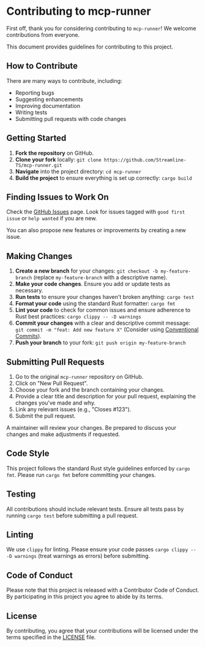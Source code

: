 # Contributing to mcp-runner

First off, thank you for considering contributing to `mcp-runner`! We welcome contributions from everyone.

This document provides guidelines for contributing to this project.

## How to Contribute

There are many ways to contribute, including:

*   Reporting bugs
*   Suggesting enhancements
*   Improving documentation
*   Writing tests
*   Submitting pull requests with code changes

## Getting Started

1.  **Fork the repository** on GitHub.
2.  **Clone your fork** locally: `git clone https://github.com/Streamline-TS/mcp-runner.git`
3.  **Navigate** into the project directory: `cd mcp-runner`
4.  **Build the project** to ensure everything is set up correctly: `cargo build`

## Finding Issues to Work On

Check the [GitHub Issues](https://github.com/Streamline-TS/mcp-runner/issues) page. Look for issues tagged with `good first issue` or `help wanted` if you are new.

You can also propose new features or improvements by creating a new issue.

## Making Changes

1.  **Create a new branch** for your changes: `git checkout -b my-feature-branch` (replace `my-feature-branch` with a descriptive name).
2.  **Make your code changes**. Ensure you add or update tests as necessary.
3.  **Run tests** to ensure your changes haven't broken anything: `cargo test`
4.  **Format your code** using the standard Rust formatter: `cargo fmt`
5.  **Lint your code** to check for common issues and ensure adherence to Rust best practices: `cargo clippy -- -D warnings`
6.  **Commit your changes** with a clear and descriptive commit message: `git commit -m "feat: Add new feature X"` (Consider using [Conventional Commits](https://www.conventionalcommits.org/)).
7.  **Push your branch** to your fork: `git push origin my-feature-branch`

## Submitting Pull Requests

1.  Go to the original `mcp-runner` repository on GitHub.
2.  Click on "New Pull Request".
3.  Choose your fork and the branch containing your changes.
4.  Provide a clear title and description for your pull request, explaining the changes you've made and why.
5.  Link any relevant issues (e.g., "Closes #123").
6.  Submit the pull request.

A maintainer will review your changes. Be prepared to discuss your changes and make adjustments if requested.

## Code Style

This project follows the standard Rust style guidelines enforced by `cargo fmt`. Please run `cargo fmt` before committing your changes.

## Testing

All contributions should include relevant tests. Ensure all tests pass by running `cargo test` before submitting a pull request.

## Linting

We use `clippy` for linting. Please ensure your code passes `cargo clippy -- -D warnings` (treat warnings as errors) before submitting.

## Code of Conduct

Please note that this project is released with a Contributor Code of Conduct. By participating in this project you agree to abide by its terms.

## License

By contributing, you agree that your contributions will be licensed under the terms specified in the [LICENSE](LICENSE) file.
